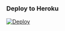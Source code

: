 ### Deploy to Heroku
[![Deploy](https://www.herokucdn.com/deploy/button.svg)](https://heroku.com/deploy?template=https://github.com/kalanakt/Renamer-Bot)
